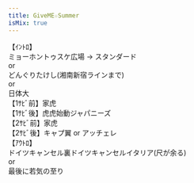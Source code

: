 ```yaml
---
title: GiveME☆Summer
isMix: true
---
```


【ｲﾝﾄﾛ】<br />
ミョーホントゥスケ広場 -> スタンダード<br />
or<br />
どんぐりたけし(湘南新宿ラインまで)<br />
or<br />
日体大<br />
【1ｻﾋﾞ前】家虎<br />
【1ｻﾋﾞ後】虎虎始動ジャパニーズ<br />
【2ｻﾋﾞ前】家虎<br />
【2ｻﾋﾞ後】キャプ翼 or アッチェレ<br />
【ｱｳﾄﾛ】<br />
ドイツキャンセル裏ドイツキャンセルイタリア(尺が余る)<br />
or<br />
最後に若気の至り
